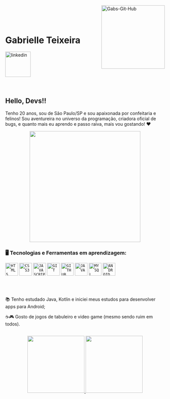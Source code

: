 <img align="right" width="200" style="margin-top:-20px" src="https://i.ibb.co/yF4Ckgv/Gabs-Git-Hub.png" alt="Gabs-Git-Hub" border="0"></a>

</br>
</br>
<div dsplay="inline-block">
 
 <h1 align="left">Gabrielle Teixeira</h1>
  <a href="https://www.linkedin.com/in/geovannagabrielle">
    <img width="80px" src="https://i.ibb.co/RyZx12b/linkedin.png" alt="linkedin" style="vertical-align:top;">
  </a>
</div>



</br>
</br>

## Hello, Devs!!

Tenho 20 anos, sou de São Paulo/SP e sou apaixonada por confeitaria e felinos! Sou aventureira no universo da programação, criadora oficial de bugs, e quanto mais eu aprendo e passo raiva, mais vou gostando!  ❤

<p align="center">
  <img src="https://super.abril.com.br/wp-content/uploads/2016/09/super_imggato_digitando_0.gif" width="350">
</p>

### 🖥️ Tecnologias e Ferramentas em aprendizagem: 
<code><img width="40px" src="https://cdn.jsdelivr.net/gh/devicons/devicon/icons/html5/html5-original-wordmark.svg" title = "HTML5"/></code>
<code><img width="40px" src="https://cdn.jsdelivr.net/gh/devicons/devicon/icons/css3/css3-original-wordmark.svg" title = "CSS3"/></code>
<code><img width="40px" src="https://cdn.jsdelivr.net/gh/devicons/devicon/icons/javascript/javascript-original.svg" title = "JAVASCRIPT"/></code>
<code><img width="40px" src="https://cdn.jsdelivr.net/gh/devicons/devicon/icons/git/git-original.svg" title = "GIT"/></code>
<code><img width="40px" src="https://cdn.jsdelivr.net/gh/devicons/devicon/icons/github/github-original.svg" title = "GITHUB"/></code>
<code><img width="40px" src="https://cdn.jsdelivr.net/gh/devicons/devicon/icons/java/java-original.svg" title = "JAVA"/></code>
<code><img width="40px" src="https://cdn.jsdelivr.net/gh/devicons/devicon/icons/mysql/mysql-original.svg" title = "MYSQL"/></code>
<code><img width="40px" src="https://cdn.jsdelivr.net/gh/devicons/devicon/icons/android/android-original.svg" title = "ANDROID"/></code>


</br>
</br>
<div display="inline-block">
 <p align="left">📚 Tenho estudado Java, Kotlin e iniciei meus estudos para desenvolver apps para Android;</p>
 <p align="left">☕🎮 Gosto de jogos de tabuleiro e video game (mesmo sendo ruim em todos).</p>
</div>



##
<p align="center">
<a href="https://github.com/gabstxr">
  <img height="180em" src="https://github-readme-stats.vercel.app/api?username=gabstxr&show_icons=true&bg_color=00000000"/>
  <img height="180em" src="https://github-readme-stats-eight-theta.vercel.app/api/top-langs/?username=gabstxr&layout=compact&langs_count=8&bg_color=00000000"/>
</a>
</p>
